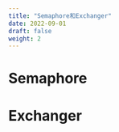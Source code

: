 ```yaml
---
title: "Semaphore和Exchanger"
date: 2022-09-01
draft: false
weight: 2
---
```



# Semaphore

# Exchanger